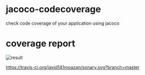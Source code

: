 # jacoco-codecoverage
check code coverage of your application using jacoco

 # coverage report 
![result](https://user-images.githubusercontent.com/25712816/51913827-73eb2880-23fd-11e9-9caf-a96d9d56b856.PNG)




https://travis-ci.org/javid141moazan/sonary.svg?branch=master
